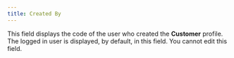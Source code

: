 ```yaml
---
title: Created By
---
```



This field displays the code of the user who created the **Customer**  profile. The logged in user is displayed, by default, in this field. You  cannot edit this field.
